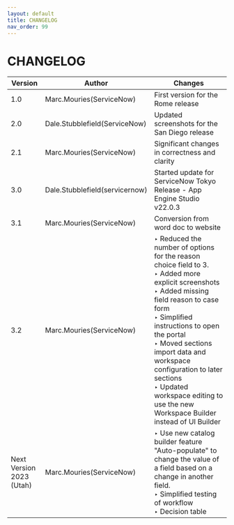 ```yaml
---
layout: default
title: CHANGELOG
nav_order: 99
---
```

# CHANGELOG

| Version       | Author                           | Changes                              |
| ------------- | -------------------------------- | ------------------------------------ |
| 1.0           | Marc.Mouries(ServiceNow)         | First version for the Rome release
| 2.0           | Dale.Stubblefield(ServiceNow)    | Updated screenshots for the San Diego release
| 2.1	        | Marc.Mouries(ServiceNow)         | Significant changes in correctness and clarity
| 3.0           | Dale.Stubblefield(servicernow)   | Started update for ServiceNow Tokyo Release - App Engine Studio v22.0.3
| 3.1	        | Marc.Mouries(ServiceNow)         | Conversion from word doc to website
| 3.2           | Marc.Mouries(ServiceNow)         | ‣ Reduced the number of options for the reason choice field to 3. <br>  ‣ Added more explicit screenshots  <br>‣ Added missing field reason to case form <br>‣ Simplified instructions to open the portal<br>‣  Moved sections import data and workspace configuration to later sections  <br>‣    Updated workspace editing to use the new Workspace Builder instead of UI Builder  
| Next Version <br>2023 (Utah)  | Marc.Mouries(ServiceNow)         | ‣ Use new catalog builder feature "Auto-populate" to change the value of a field based on a change in another field. <br> ‣ Simplified testing of workflow <br> ‣ Decision table
